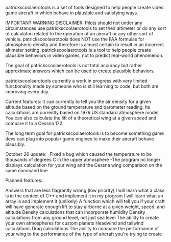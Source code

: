 patrickscoolaerotools is a set of tools designed to help people create video game aircraft in which behave in plausible and satisfying ways.

IMPORTANT WARNING DISCLAIMER: Pilots should not under any circumstances use patrickscoolaerotools to set their altimeter or do any sort of calculaton related to the operation of an aircraft or any other sort of vehicle. patrickscoolaerotools does NOT use the FAA formulas for atmospheric density and therefore is almost certain to result in an incorrect altimeter setting. patrickscoolaerotools is a tool to help people create plausible behaviors in video games, not to predict real-world phenomenon.

The goal of patrickscoolaerotools is not total accuracy but rather approximate answers which can be used to create plausible behaviors.

patrickscoolaerotools currently a work in progress with very limited functionality made by someone who is still learning to code, but both are improving every day.

Current features: It can currently to tell you the air density for a given altitude based on the ground temperature and barometer reading. Its calculations are currently based on 1976 US standard atmosphere model. You can also calculate the lift of a theoretical wing at a given speed and compare it to a Cessna 172.

The long term goal for patrickscoolaerotools is to become something game devs can plug into popular game engines to make their aircraft behave plausibly.

October 26 update: -Fixed a bug which caused the temperature to be thousands of degrees C in the upper atmosphere -The program no longer displays calculation for your wing and the Cessna wing comparison on the same command line

Planned features:

Answers that are less flagrantly wrong (low priority)
I will learn what a class is in the context of C++ and implement it in my program
I will learn what an array is and implement it (unlikely)
A function which will tell you if your craft will have generate enough lift to stay airborne at a given weight, speed, and altitude
Density calculations that can incorporate humidity
Density calculations from any ground level, not just sea level
The ability to create your own atmospheres for custom planets
Headwind and tailwind calculations
Drag calculations
The ability to compare the performance of your wing to the performance of the type of aircraft you're trying to create
